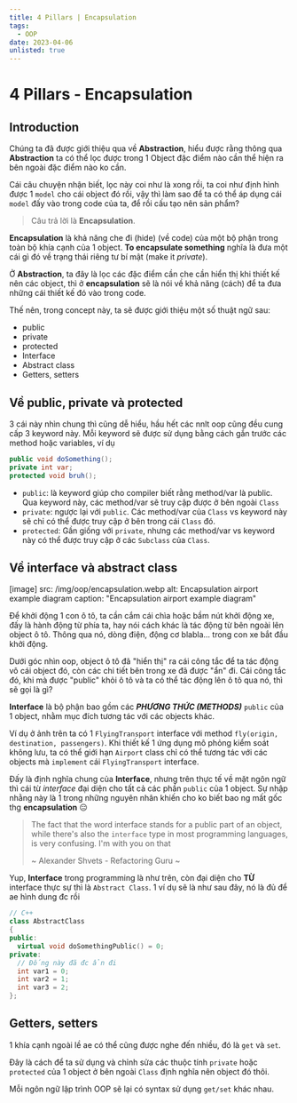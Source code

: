 ```yaml
---
title: 4 Pillars | Encapsulation
tags:
  - OOP
date: 2023-04-06
unlisted: true
---
```


# 4 Pillars - Encapsulation

## Introduction

Chúng ta đã được giới thiệu qua về **Abstraction**, hiểu được rằng thông qua **Abstraction** ta có
thể lọc được trong 1 Object đặc điểm nào cần thể hiện ra bên ngoài đặc điểm nào ko cần.

Cái câu
chuyện nhận biết, lọc này coi như là xong rồi, ta coi như định hình được 1 `model` cho cái object
đó rồi, vậy thì làm sao để ta có thể áp dụng cái `model` đấy vào trong code của ta, để rồi cấu tạo
nên sản phẩm?

> Câu trả lời là **Encapsulation**.

**Encapsulation** là khả năng che đi (hide) (về code) của một bộ phận trong toàn bộ khía cạnh của 1
object. **To encapsulate something** nghĩa là đưa một cái gì đó về trạng thái riêng tư bí mật (make
it *private*).

Ở **Abstraction**, ta đây là lọc các đặc điểm cần che cần hiển thị khi thiết kế nên các object,
thì ở **encapsulation** sẽ là nói về khả năng (cách) để ta đưa những cái thiết kế đó vào trong code.

Thế nên, trong concept này, ta sẽ được giới thiệu một số thuật ngữ sau:

- public
- private
- protected
- Interface
- Abstract class
- Getters, setters

## Về public, private và protected

3 cái này nhìn chung thì cũng dễ hiểu, hầu hết các nnlt oop cũng đều cung cấp 3 keyword này. Mỗi
keyword sẽ được sử dụng bằng cách gắn trước các method hoặc variables, ví dụ

```java
public void doSomething();
private int var;
protected void bruh();
```

- `public`: là keyword giúp cho compiler biết rằng method/var là public. Qua keyword này, các
method/var sẽ truy cập được ở bên ngoài `Class`
- `private`: ngược lại với `public`. Các method/var của `Class` vs keyword này sẽ chỉ có thể được
truy cập ở bên trong cái `Class` đó.
- `protected`: Gần giống với `private`, nhưng các method/var vs keyword này có thể được truy cập ở
các `Subclass` của `Class`.

## Về interface và abstract class

[image]
  src: /img/oop/encapsulation.webp
  alt: Encapsulation airport example diagram
  caption: "Encapsulation airport example diagram"

Để khởi động 1 con ô tô, ta cần cắm cái chìa hoặc bầm nút khởi động xe, đấy là hành động từ phía ta,
hay nói cách khác là tác động từ bên ngoài lên object ô tô. Thông qua nó, dòng điện, động cơ
blabla... trong con xe bắt đầu khởi động.

Dưới góc nhìn oop, object ô tô đã "hiển thị" ra cái công
tắc để ta tác động vô cái object đó, còn các chi tiết bên trong xe đã được "ẩn" đi. Cái công tắc đó,
khi mà được "public" khỏi ô tô và ta có thể tác động lên ô tô qua nó, thì sẽ gọi là gì?

**Interface** là bộ phận bao gồm các _**PHƯƠNG THỨC (METHODS)**_ `public` của 1 object, nhằm mục
đích tương tác với các objects khác.

Ví dụ ở ảnh trên ta có 1 `FlyingTransport` interface với method `fly(origin, destination, passengers)`.
Khi thiết kế 1 ứng dụng mô phỏng kiểm soát không lưu, ta có thể giới hạn `Airport` class chỉ có thể
tương tác với các objects mà `implement` cái `FlyingTransport` interface.

Đấy là định nghĩa chung của **Interface**, nhưng trên thực tế về mặt ngôn ngữ thì cái từ _interface_
đại diện cho tất cả các phần `public` của 1 object. Sự nhập nhằng này là 1 trong những nguyên nhân
khiến cho ko biết bao ng mất gốc thg **encapsulation** 😑

> The fact that the word interface stands for a public part of an object, while there's also the
> `interface` type in most programming languages, is very confusing. I'm with you on that
>
> ~ Alexander Shvets - Refactoring Guru ~

Yup, **Interface** trong programming là như trên, còn đại diện cho **TỪ** interface thực sự thì là
`Abstract Class`. 1 ví dụ sẽ là như sau đây, nó là đủ để ae hình dung đc rồi

```cpp
// C++
class AbstractClass
{
public:
  virtual void doSomethingPublic() = 0;
private:
  // Đống này đã đc ẩn đi
  int var1 = 0;
  int var2 = 1;
  int var3 = 2;
};
```

## Getters, setters

1 khía cạnh ngoài lề ae có thể cũng được nghe đến nhiều, đó là `get` và `set`.

Đây là cách để ta sử dụng và chỉnh sửa các thuộc tính `private` hoặc `protected` của 1 object ở
bên ngoài `Class` định nghĩa nên object đó thôi.

Mỗi ngôn ngữ lập trình OOP sẽ lại có syntax sử dụng `get/set` khác nhau.
